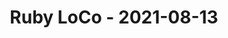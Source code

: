 ---
layout: post
title: Ruby LoCo - 2021-08-13
datetime: '2021-08-13T12:00:00-04:00'
name: Ruby LoCo
external_url: https://www.meetup.com/Ruby-LoCo/events/vfpqrrycclbrb/
online_event: false
year_month: 2021-08
---
